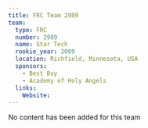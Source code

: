 ```yaml
---
title: FRC Team 2989
team:
  type: FRC
  number: 2989
  name: Star Tech
  rookie_year: 2009
  location: Richfield, Minnesota, USA
  sponsors:
    - Best Buy
    - Academy of Holy Angels
  links:
    Website: 
---
```

No content has been added for this team